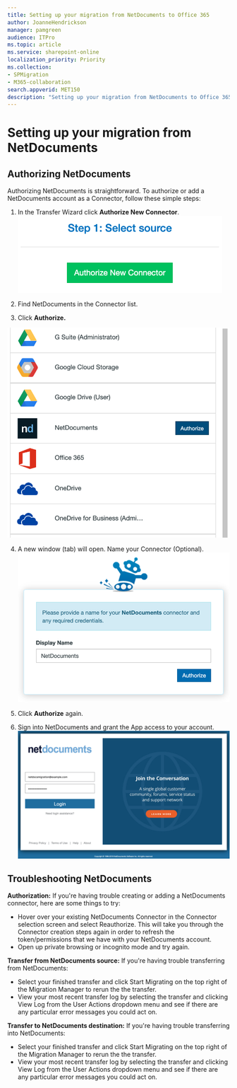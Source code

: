 ```yaml
---
title: Setting up your migration from NetDocuments to Office 365
author: JoanneHendrickson
manager: pamgreen
audience: ITPro
ms.topic: article
ms.service: sharepoint-online
localization_priority: Priority
ms.collection: 
- SPMigration
- M365-collaboration
search.appverid: MET150
description: "Setting up your migration from NetDocuments to Office 365"
---
```

# Setting up your migration from NetDocuments

## Authorizing NetDocuments

Authorizing NetDocuments is straightforward. To authorize or add a NetDocuments account as a Connector, follow these simple steps:

1. In the Transfer Wizard click **Authorize New Connector**.
![Auth New Connector](media/clear_auth.png)

2. Find NetDocuments in the Connector list.
3. Click **Authorize.**

![NetDocuments Connector List](media/auth_netdocuments.png)

4. A new window (tab) will open. Name your Connector (Optional).
![NetDocuments name connector](media/auth_name_connector_netdocuments.png)

5. Click **Authorize** again.
6. Sign into NetDocuments and grant the App access to your account.
![NetDocuments signin](media/netdocuments_signin.png)

## Troubleshooting NetDocuments

**Authorization:** If you're having trouble creating or adding a NetDocuments connector, here are some things to try:

- Hover over your existing NetDocuments Connector in the Connector selection screen and select Reauthorize. This will take you through the Connector creation steps again in order to refresh the token/permissions that we have with your NetDocuments account.
- Open up private browsing or incognito mode and try again.

**Transfer from NetDocuments source:** If you're having trouble transferring from NetDocuments:

- Select your finished transfer and click Start Migrating on the top right of the Migration Manager to rerun the the transfer.
- View your most recent transfer log by selecting the transfer and clicking View Log from the User Actions dropdown menu and see if there are any particular error messages you could act on.

**Transfer to NetDocuments destination:** If you're having trouble transferring into NetDocuments:

- Select your finished transfer and click Start Migrating on the top right of the Migration Manager to rerun the the transfer.
- View your most recent transfer log by selecting the transfer and clicking View Log from the User Actions dropdown menu and see if there are any particular error messages you could act on.
